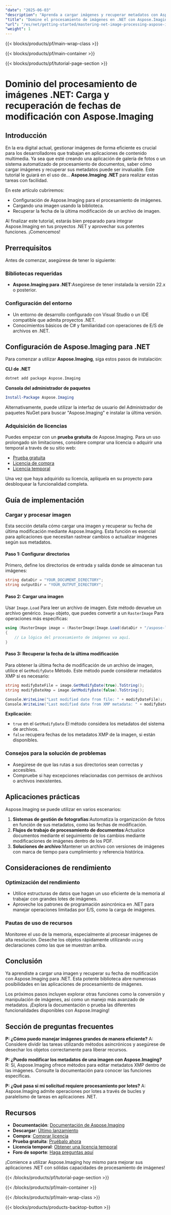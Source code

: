 ```yaml
---
"date": "2025-06-03"
"description": "Aprenda a cargar imágenes y recuperar metadatos con Aspose.Imaging para .NET. Esta guía abarca la configuración, la carga y la recuperación de la fecha de modificación."
"title": "Domine el procesamiento de imágenes en .NET con Aspose.Imaging&#58; cargue imágenes y recupere metadatos"
"url": "/es/net/getting-started/mastering-net-image-processing-aspose-imaging/"
"weight": 1
---
```


{{< blocks/products/pf/main-wrap-class >}}

{{< blocks/products/pf/main-container >}}

{{< blocks/products/pf/tutorial-page-section >}}
# Dominio del procesamiento de imágenes .NET: Carga y recuperación de fechas de modificación con Aspose.Imaging

## Introducción
En la era digital actual, gestionar imágenes de forma eficiente es crucial para los desarrolladores que trabajan en aplicaciones de contenido multimedia. Ya sea que esté creando una aplicación de galería de fotos o un sistema automatizado de procesamiento de documentos, saber cómo cargar imágenes y recuperar sus metadatos puede ser invaluable. Este tutorial le guiará en el uso de... **Aspose.Imaging .NET** para realizar estas tareas con facilidad.

En este artículo cubriremos:
- Configuración de Aspose.Imaging para el procesamiento de imágenes.
- Cargando una imagen usando la biblioteca.
- Recuperar la fecha de la última modificación de un archivo de imagen.

Al finalizar este tutorial, estarás bien preparado para integrar Aspose.Imaging en tus proyectos .NET y aprovechar sus potentes funciones. ¡Comencemos!

## Prerrequisitos
Antes de comenzar, asegúrese de tener lo siguiente:

### Bibliotecas requeridas
- **Aspose.Imaging para .NET**:Asegúrese de tener instalada la versión 22.x o posterior.

### Configuración del entorno
- Un entorno de desarrollo configurado con Visual Studio o un IDE compatible que admita proyectos .NET.
- Conocimientos básicos de C# y familiaridad con operaciones de E/S de archivos en .NET.

## Configuración de Aspose.Imaging para .NET
Para comenzar a utilizar **Aspose.Imaging**, siga estos pasos de instalación:

**CLI de .NET**
```bash
dotnet add package Aspose.Imaging
```

**Consola del administrador de paquetes**
```powershell
Install-Package Aspose.Imaging
```

Alternativamente, puede utilizar la interfaz de usuario del Administrador de paquetes NuGet para buscar "Aspose.Imaging" e instalar la última versión.

### Adquisición de licencias
Puedes empezar con un **prueba gratuita** de Aspose.Imaging. Para un uso prolongado sin limitaciones, considere comprar una licencia o adquirir una temporal a través de su sitio web:
- [Prueba gratuita](https://releases.aspose.com/imaging/net/)
- [Licencia de compra](https://purchase.aspose.com/buy)
- [Licencia temporal](https://purchase.aspose.com/temporary-license/)

Una vez que haya adquirido su licencia, aplíquela en su proyecto para desbloquear la funcionalidad completa.

## Guía de implementación
### Cargar y procesar imagen
Esta sección detalla cómo cargar una imagen y recuperar su fecha de última modificación mediante Aspose.Imaging. Esta función es esencial para aplicaciones que necesitan rastrear cambios o actualizar imágenes según sus metadatos.

#### Paso 1: Configurar directorios
Primero, define los directorios de entrada y salida donde se almacenan tus imágenes:

```csharp
string dataDir = "YOUR_DOCUMENT_DIRECTORY";
string outputDir = "YOUR_OUTPUT_DIRECTORY";
```

#### Paso 2: Cargar una imagen
Usar `Image.Load` Para leer un archivo de imagen. Este método devuelve un archivo genérico. `Image` objeto, que puedes convertir a un `RasterImage` Para operaciones más específicas:

```csharp
using (RasterImage image = (RasterImage)Image.Load(dataDir + "/aspose-logo.jpg"))
{
    // La lógica del procesamiento de imágenes va aquí.
}
```

#### Paso 3: Recuperar la fecha de la última modificación
Para obtener la última fecha de modificación de un archivo de imagen, utilice el `GetModifyDate` Método. Este método puede considerar metadatos XMP si es necesario:

```csharp
string modifyDateFile = image.GetModifyDate(true).ToString();
string modifyDateXmp = image.GetModifyDate(false).ToString();

Console.WriteLine("Last modified date from file: " + modifyDateFile);
Console.WriteLine("Last modified date from XMP metadata: " + modifyDateXmp);
```

**Explicación**: 
- `true` en el `GetModifyDate` El método considera los metadatos del sistema de archivos.
- `false` recupera fechas de los metadatos XMP de la imagen, si están disponibles.

### Consejos para la solución de problemas
- Asegúrese de que las rutas a sus directorios sean correctas y accesibles.
- Compruebe si hay excepciones relacionadas con permisos de archivos o archivos inexistentes.

## Aplicaciones prácticas
Aspose.Imaging se puede utilizar en varios escenarios:

1. **Sistemas de gestión de fotografías**:Automatiza la organización de fotos en función de sus metadatos, como las fechas de modificación.
2. **Flujos de trabajo de procesamiento de documentos**:Actualice documentos mediante el seguimiento de los cambios mediante modificaciones de imágenes dentro de los PDF.
3. **Soluciones de archivo**:Mantener un archivo con versiones de imágenes con marca de tiempo para cumplimiento y referencia histórica.

## Consideraciones de rendimiento
### Optimización del rendimiento
- Utilice estructuras de datos que hagan un uso eficiente de la memoria al trabajar con grandes lotes de imágenes.
- Aproveche los patrones de programación asincrónica en .NET para manejar operaciones limitadas por E/S, como la carga de imágenes.

### Pautas de uso de recursos
Monitoree el uso de la memoria, especialmente al procesar imágenes de alta resolución. Deseche los objetos rápidamente utilizando `using` declaraciones como las que se muestran arriba.

## Conclusión
Ya aprendiste a cargar una imagen y recuperar su fecha de modificación con Aspose.Imaging para .NET. Esta potente biblioteca abre numerosas posibilidades en las aplicaciones de procesamiento de imágenes.

Los próximos pasos incluyen explorar otras funciones como la conversión y manipulación de imágenes, así como un manejo más avanzado de metadatos. ¡Explora la documentación o prueba las diferentes funcionalidades disponibles con Aspose.Imaging!

## Sección de preguntas frecuentes
**P: ¿Cómo puedo manejar imágenes grandes de manera eficiente?**
A: Considere dividir las tareas utilizando métodos asincrónicos y asegúrese de desechar los objetos correctamente para liberar recursos.

**P: ¿Puedo modificar los metadatos de una imagen con Aspose.Imaging?**
R: Sí, Aspose.Imaging ofrece métodos para editar metadatos XMP dentro de las imágenes. Consulte la documentación para conocer las funciones específicas.

**P: ¿Qué pasa si mi solicitud requiere procesamiento por lotes?**
A: Aspose.Imaging admite operaciones por lotes a través de bucles y paralelismo de tareas en aplicaciones .NET.

## Recursos
- **Documentación**: [Documentación de Aspose.Imaging](https://reference.aspose.com/imaging/net/)
- **Descargar**: [Último lanzamiento](https://releases.aspose.com/imaging/net/)
- **Compra**: [Comprar licencia](https://purchase.aspose.com/buy)
- **Prueba gratuita**: [Pruébalo ahora](https://releases.aspose.com/imaging/net/)
- **Licencia temporal**: [Obtener una licencia temporal](https://purchase.aspose.com/temporary-license/)
- **Foro de soporte**: [Haga preguntas aquí](https://forum.aspose.com/c/imaging/10)

¡Comience a utilizar Aspose.Imaging hoy mismo para mejorar sus aplicaciones .NET con sólidas capacidades de procesamiento de imágenes!

{{< /blocks/products/pf/tutorial-page-section >}}

{{< /blocks/products/pf/main-container >}}

{{< /blocks/products/pf/main-wrap-class >}}

{{< blocks/products/products-backtop-button >}}
